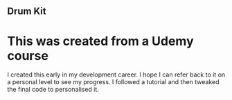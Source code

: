 ## Drum Kit
# This was created from a Udemy course
I created this early in my development career. I hope I can refer back to it on a personal level to see my progress. I followed a tutorial and then tweaked the final code to personalised it.
